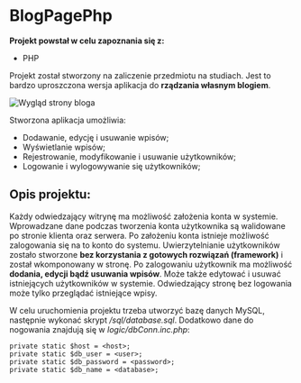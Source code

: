 BlogPagePhp
===========

**Projekt powstał w celu zapoznania się z:**

- PHP

Projekt został stworzony na zaliczenie przedmiotu na studiach. Jest to bardzo uproszczona wersja aplikacja do
**rządzania własnym blogiem**.

![Wygląd strony bloga](/assets/images/blog.png)

Stworzona aplikacja umożliwia:

- Dodawanie, edycję i usuwanie wpisów;
- Wyświetlanie wpisów;
- Rejestrowanie, modyfikowanie i usuwanie użytkowników;
- Logowanie i wylogowywanie się użytkowników;

## Opis projektu:

Każdy odwiedzający witrynę ma możliwość założenia konta w systemie. Wprowadzane dane podczas tworzenia konta użytkownika są 
walidowane po stronie klienta oraz serwera. Po założeniu konta istnieje możliwość zalogowania się na to konto do systemu. 
Uwierzytelnianie użytkowników zostało stworzone **bez korzystania z gotowych rozwiązań (framework)** i został wkomponowany w 
stronę. Po zalogowaniu użytkownik ma możliwość **dodania, edycji bądź usuwania wpisów**. Może także edytować i usuwać 
istniejących użytkowników w systemie. Odwiedzający stronę bez logowania może tylko przeglądać istniejące wpisy.

W celu uruchomienia projektu trzeba utworzyć bazę danych MySQL, następnie wykonać skrypt */sql/database.sql*.
Dodatkowo dane do nogowania znajdują się w *logic/dbConn.inc.php*:

    private static $host = <host>;
    private static $db_user = <user>;
    private static $db_password = <password>;
    private static $db_name = <database>;